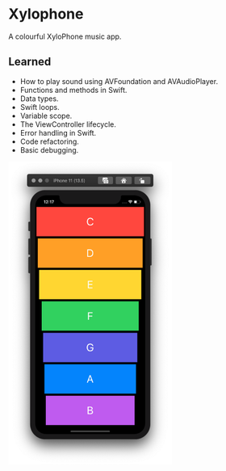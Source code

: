 # Xylophone

A colourful XyloPhone music app.

## Learned

* How to play sound using AVFoundation and AVAudioPlayer.
* Functions and methods in Swift. 
* Data types.
* Swift loops.
* Variable scope.
* The ViewController lifecycle.
* Error handling in Swift.
* Code refactoring.
* Basic debugging.

<p>
<img src="Documentation/1.png" height="600px">
</p>
